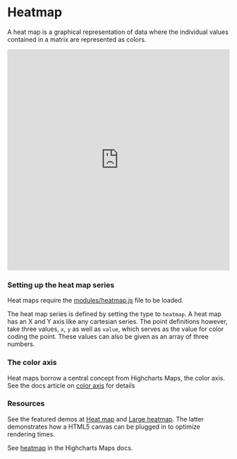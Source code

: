 Heatmap
===

A heat map is a graphical representation of data where the individual values contained in a matrix are represented as colors.

<iframe style="width: 100%; border: none; height: 500px;" src=https://www.highcharts.com/samples/embed/highcharts/demo/heatmap allow="fullscreen"></iframe>

### Setting up the heat map series

Heat maps require the [modules/heatmap.js](https://code.highcharts.com/modules/heatmap.js) file to be loaded.

The heat map series is defined by setting the type to `heatmap`. A heat map has an X and Y axis like any cartesian series. The point definitions however, take three values, `x`, `y` as well as `value`, which serves as the value for color coding the point. These values can also be given as an array of three numbers.

### The color axis

Heat maps borrow a central concept from Highcharts Maps, the color axis. See the docs article on [color axis](https://highcharts.com/docs/maps/color-axis/) for details

### Resources

See the featured demos at [Heat map](https://highcharts.com/demo/heatmap/) and [Large heatmap](https://highcharts.com/demo/heatmap-canvas/). The latter demonstrates how a HTML5 canvas can be plugged in to optimize rendering times.

See [heatmap](https://api.highcharts.com/highmaps/plotOptions.heatmap) in the Highcharts Maps docs.
